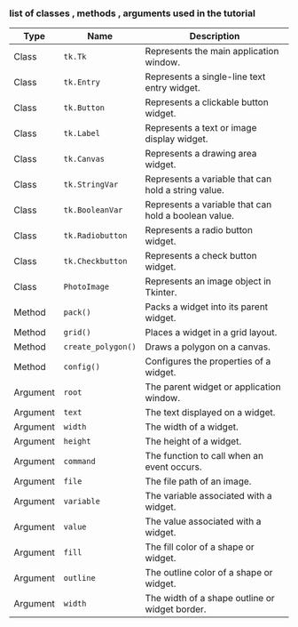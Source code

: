 ### list of classes , methods , arguments used in the tutorial

| Type     | Name              | Description                                      |
|----------|-------------------|--------------------------------------------------|
| Class    | `tk.Tk`           | Represents the main application window.          |
| Class    | `tk.Entry`        | Represents a single-line text entry widget.      |
| Class    | `tk.Button`       | Represents a clickable button widget.            |
| Class    | `tk.Label`        | Represents a text or image display widget.       |
| Class    | `tk.Canvas`       | Represents a drawing area widget.                |
| Class    | `tk.StringVar`    | Represents a variable that can hold a string value. |
| Class    | `tk.BooleanVar`   | Represents a variable that can hold a boolean value. |
| Class    | `tk.Radiobutton`  | Represents a radio button widget.                |
| Class    | `tk.Checkbutton`  | Represents a check button widget.                |
| Class    | `PhotoImage`      | Represents an image object in Tkinter.           |
| Method   | `pack()`          | Packs a widget into its parent widget.          |
| Method   | `grid()`          | Places a widget in a grid layout.               |
| Method   | `create_polygon()`| Draws a polygon on a canvas.                    |
| Method   | `config()`        | Configures the properties of a widget.          |
| Argument | `root`            | The parent widget or application window.        |
| Argument | `text`            | The text displayed on a widget.                 |
| Argument | `width`           | The width of a widget.                          |
| Argument | `height`          | The height of a widget.                         |
| Argument | `command`         | The function to call when an event occurs.      |
| Argument | `file`            | The file path of an image.                      |
| Argument | `variable`        | The variable associated with a widget.          |
| Argument | `value`           | The value associated with a widget.             |
| Argument | `fill`            | The fill color of a shape or widget.            |
| Argument | `outline`         | The outline color of a shape or widget.         |
| Argument | `width`           | The width of a shape outline or widget border.  |

